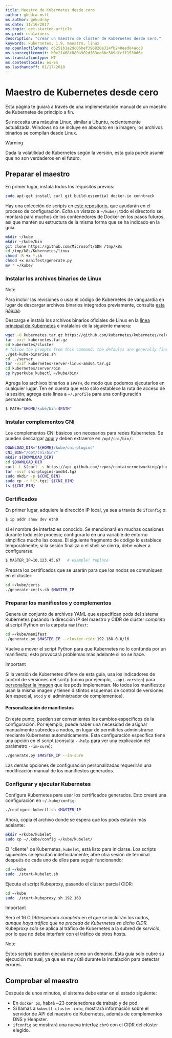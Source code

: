 ```yaml
---
title: Maestro de Kubernetes desde cero
author: gkudra-msft
ms.author: gekudray
ms.date: 11/16/2017
ms.topic: get-started-article
ms.prod: containers
description: "Crear un maestro de clúster de Kubernetes desde cero."
keywords: kubernetes, 1.9, maestro, linux
ms.openlocfilehash: d5251b1a2dc06bef396820e324fb240eed04acc8
ms.sourcegitcommit: b0e21468f880a902df63ea6bc589dfcff1530d6e
ms.translationtype: HT
ms.contentlocale: es-ES
ms.lasthandoff: 01/17/2018
---
```

# <a name="kubernetes-master--from-scratch"></a>Maestro de Kubernetes desde cero #
Esta página te guiará a través de una implementación manual de un maestro de Kubernetes de principio a fin.

Se necesita una máquina Linux, similar a Ubuntu, recientemente actualizada. Windows no se incluye en absoluto en la imagen; los archivos binarios se compilan desde Linux.


> [!Warning]  
> Dada la volatilidad de Kubernetes según la versión, esta guía puede asumir que no son verdaderos en el futuro.


## <a name="preparing-the-master"></a>Preparar el maestro ##
En primer lugar, instala todos los requisitos previos:

```bash
sudo apt-get install curl git build-essential docker.io conntrack
```


Hay una colección de scripts en [este repositorio](https://github.com/Microsoft/SDN/tree/master/Kubernetes/linux), que ayudarán en el proceso de configuración. Echa un vistazo a `~/kube/`; todo el directorio se montará para muchos de los contenedores de Docker en los pasos futuros, así que mantén su estructura de la misma forma que se ha indicado en la guía.

```bash
mkdir ~/kube
mkdir ~/kube/bin
git clone https://github.com/Microsoft/SDN /tmp/k8s 
cd /tmp/k8s/Kubernetes/linux
chmod -R +x *.sh
chmod +x manifest/generate.py
mv * ~/kube/
```


### <a name="installing-the-linux-binaries"></a>Instalar los archivos binarios de Linux ###

> [!Note]  
> Para incluir las revisiones o usar el código de Kubernetes de vanguardia en lugar de descargar archivos binarios integrados previamente, consulta [esta página](./compiling-kubernetes-binaries.md).

Descarga e instala los archivos binarios oficiales de Linux en la [línea principal de Kubernetes](https://github.com/kubernetes/kubernetes/releases/tag/v1.9.1) e instálalos de la siguiente manera:

```bash
wget -O kubernetes.tar.gz https://github.com/kubernetes/kubernetes/releases/download/v1.9.1/kubernetes.tar.gz
tar -vxzf kubernetes.tar.gz 
cd kubernetes/cluster 
# follow the prompts from this command, the defaults are generally fine:
./get-kube-binaries.sh
cd ../server
tar -vxzf kubernetes-server-linux-amd64.tar.gz 
cd kubernetes/server/bin
cp hyperkube kubectl ~/kube/bin/
```

Agrega los archivos binarios a `$PATH`, de modo que podemos ejecutarlos en cualquier lugar. Ten en cuenta que esto solo establece la ruta de acceso de la sesión; agrega esta línea a `~/.profile` para una configuración permanente.

```bash
$ PATH="$HOME/kube/bin:$PATH"
```

### <a name="install-cni-plugins"></a>Instalar complementos CNI ###
Los complementos CNI básicos son necesarios para redes Kubernetes. Se pueden descargar [aquí](https://github.com/containernetworking/plugins/releases) y deben extraerse en `/opt/cni/bin/`:

```bash
DOWNLOAD_DIR="${HOME}/kube/cni-plugins"
CNI_BIN="/opt/cni/bin/"
mkdir ${DOWNLOAD_DIR}
cd $DOWNLOAD_DIR
curl -L $(curl -s https://api.github.com/repos/containernetworking/plugins/releases/latest | grep browser_download_url | grep 'amd64.*tgz' | head -n 1 | cut -d '"' -f 4) -o cni-plugins-amd64.tgz
tar -xvzf cni-plugins-amd64.tgz
sudo mkdir -p ${CNI_BIN}
sudo cp -r !(*.tgz) ${CNI_BIN}
ls ${CNI_BIN}
```


### <a name="certificates"></a>Certificados ###
En primer lugar, adquiere la dirección IP local, ya sea a través de `ifconfig` o:

```bash
$ ip addr show dev eth0
```

si el nombre de interfaz es conocido. Se mencionará en muchas ocasiones durante todo este proceso; configurarlo en una variable de entorno simplifica mucho las cosas. El siguiente fragmento de código lo establece temporalmente; si la sesión finaliza o el shell se cierra, debe volver a configurarse.

```bash
$ MASTER_IP=10.123.45.67   # example! replace
```

Prepara los certificados que se usarán para que los nodos se comuniquen en el clúster:

```bash
cd ~/kube/certs
./generate-certs.sh $MASTER_IP
```

### <a name="prepare-manifests--addons"></a>Preparar los manifiestos y complementos ###
Genera un conjunto de archivos YAML que especifican pods del sistema Kubernetes pasando la dirección IP del maestro y CIDR de clúster *completo* al script Python en la carpeta `manifest`:

```bash
cd ~/kube/manifest
./generate.py $MASTER_IP --cluster-cidr 192.168.0.0/16
```

Vuelve a mover el script Python para que Kubernetes no lo confunda por un manifiesto; esto provocará problemas más adelante si no se hace.

> [!Important]  
> Si la versión de Kubernetes difiere de esta guía, usa los indicadores de control de versiones del scritp (como por ejemplo, `--api-version`) para [personalizar la imagen](https://console.cloud.google.com/gcr/images/google-containers/GLOBAL/hyperkube-amd64) que los pods implementan. No todos los manifiestos usan la misma imagen y tienen distintos esquemas de control de versiones (en especial, `etcd` y el administrador de complementos).


#### <a name="manifest-customization"></a>Personalización de manifiestos ####
En este punto, pueden ser convenientes los cambios específicos de la configuración. Por ejemplo, puede haber una necesidad de asignar manualmente subredes a nodos, en lugar de permitirles administrarse mediante Kubernetes automáticamente. Esta configuración específica tiene una opción en el script (consulta `--help` para ver una explicación del parámetro `--im-sure`):

```bash
./generate.py $MASTER_IP --im-sure
```

Las demás opciones de configuración personalizadas requerirán una modificación manual de los manifiestos generados.


### <a name="configure--run-kubernetes"></a>Configurar y ejecutar Kubernetes ###
Configura Kubernetes para usar los certificados generados. Esto creará una configuración en `~/.kube/config`:

```bash
./configure-kubectl.sh $MASTER_IP
```

Ahora, copia el archivo donde se espera que los pods estarán más adelante:

```bash
mkdir ~/kube/kubelet
sudo cp ~/.kube/config ~/kube/kubelet/
```

El "cliente" de Kubernetes, `kubelet`, está listo para iniciarse. Los scripts siguientes se ejecutan indefinidamente; abre otra sesión de terminal después de cada uno de ellos para seguir funcionando:

```bash
cd ~/kube
sudo ./start-kubelet.sh
```

Ejecuta el script Kubeproxy, pasando el clúster parcial CIDR:

```bash
cd ~/kube
sudo ./start-kubeproxy.sh 192.168
```


> [!Important]  
> Será el 16 CIDR/esperado *completo* en el que se incluirán los nodos, *aunque haya tráfico que no proceda de Kubernetes en dicho CIDR.* Kubeproxy *solo* se aplica al tráfico de Kubernetes a la subred de *servicio*, por lo que no debe interferir con el tráfico de otros hosts.

> [!Note]  
> Estos scripts pueden ejecutarse como un demonio. Esta guía solo cubre su ejecución manual, ya que es muy útil durante la instalación para detectar errores.


## <a name="verifying-the-master"></a>Comprobar el maestro ##
Después de unos minutos, el sistema debe estar en el estado siguiente:

  - En `docker ps`, habrá ~23 contenedores de trabajo y de pod.
  - Si llamas a `kubectl cluster-info`, mostrará información sobre el servidor de API del maestro de Kubernetes, además de complementos DNS y Heapster.
  - `ifconfig` se mostrará una nueva interfaz `cbr0` con el CIDR del clúster elegido.

